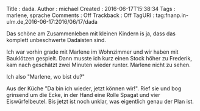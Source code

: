 Title     : dada.
Author    : michael
Created   : 2016-06-17T15:38:34
Tags      : marlene, sprache
Comments  : Off
Trackback : Off
TagURI    : tag:fnanp.in-ulm.de,2016-06-17:2016/06/17/dada

Das schöne am Zusammenleben mit kleinen Kindern is ja, dass das komplett
unbeschwerte Dadaisten sind.

Ich war vorhin grade mit Marlene im Wohnzimmer und wir haben mit
Bauklötzen gespielt. Dann musste ich kurz einen Stock höher zu Frederik,
kam nach geschätzt zwei Minuten wieder runter. Marlene nicht zu sehen.

Ich also "Marlene, wo bist du?"

Aus der Küche "Da bin ich wieder, jetzt können wir!". Rief sie und bog
grinsend um die Ecke, in der Hand eine Rolle Spagat und vier
Eiswürfelbeutel. Bis jetzt ist noch unklar, was eigentlich genau der Plan
ist.
